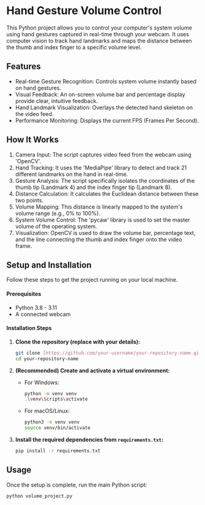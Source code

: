 # Hand Gesture Volume Control

This Python project allows you to control your computer's system volume using hand gestures captured in real-time through your webcam. It uses computer vision to track hand landmarks and maps the distance between the thumb and index finger to a specific volume level.

## Features

- Real-time Gesture Recognition: Controls system volume instantly based on hand gestures.
- Visual Feedback: An on-screen volume bar and percentage display provide clear, intuitive feedback.
- Hand Landmark Visualization: Overlays the detected hand skeleton on the video feed.
- Performance Monitoring: Displays the current FPS (Frames Per Second).

## How It Works

1.  Camera Input: The script captures video feed from the webcam using 'OpenCV'.
2.  Hand Tracking: It uses the 'MediaPipe' library to detect and track 21 different landmarks on the hand in real-time.
3.  Gesture Analysis: The script specifically isolates the coordinates of the thumb tip (Landmark 4) and the index finger tip (Landmark 8).
4.  Distance Calculation: It calculates the Euclidean distance between these two points.
5.  Volume Mapping: This distance is linearly mapped to the system's volume range (e.g., 0% to 100%).
6.  System Volume Control: The 'pycaw' library is used to set the master volume of the operating system.
7.  Visualization: OpenCV is used to draw the volume bar, percentage text, and the line connecting the thumb and index finger onto the video frame.

## Setup and Installation

Follow these steps to get the project running on your local machine.

#### Prerequisites
- Python 3.8 - 3.11
- A connected webcam

#### **Installation Steps**

1.  **Clone the repository (replace with your details):**
    ```bash
    git clone [https://github.com/your-username/your-repository-name.git](https://github.com/your-username/your-repository-name.git)
    cd your-repository-name
    ```

2.  **(Recommended) Create and activate a virtual environment:**
    - For Windows:
      ```bash
      python -m venv venv
      .\venv\Scripts\activate
      ```
    - For macOS/Linux:
      ```bash
      python3 -m venv venv
      source venv/bin/activate
      ```

3.  **Install the required dependencies from `requirements.txt`:**
    ```bash
    pip install -r requirements.txt
    ```

## Usage

Once the setup is complete, run the main Python script:
```bash
python volume_project.py
